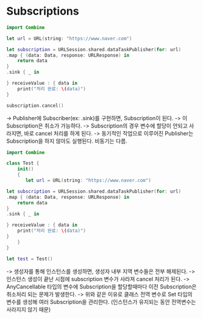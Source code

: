
# Subscriptions
```swift
import Combine

let url = URL(string: "https://www.naver.com")

let subscription = URLSession.shared.dataTaskPublisher(for: url)
.map { (data: Data, response: URLResponse) in
    return data
}
.sink { _ in

} receiveValue : { data in
    print("처리 완료: \(data)")
}

subscription.cancel()
```

-> Publisher에 Subscriber(ex: .sink)를 구현하면, Subscription이 된다.
-> 이 Subscription은 취소가 가능하다.
-> Subscription의 경우 변수에 할당이 안되고 사라지면, 바로 cancel 처리를 하게 된다.
-> 동기적인 작업으로 이루어진 Publisher는 Subscription을 하지 않아도 실행된다. 비동기는 다름.

```swift
import Combine

class Test {
    init()
    {
       let url = URL(string: "https://www.naver.com")

let subscription = URLSession.shared.dataTaskPublisher(for: url)
.map { (data: Data, response: URLResponse) in
    return data
}
.sink { _ in

} receiveValue : { data in
    print("처리 완료: \(data)")
}
    }
}

let test = Test()

```
-> 생성자를 통해 인스턴스를 생성하면, 생성자 내부 지역 변수들은 전부 해제된다.
-> 인스턴스 생성이 끝난 시점에 subscription 변수가 사라져 cancel 처리가 된다.
-> AnyCancellable 타입의 변수에 Subscription을 할당할때마다 이전 Subscription은 취소처리 되는 문제가 발생한다.
-> 위와 같은 이유로 클래스 전역 변수로 Set<AnyCancellable> 타입의 변수를 생성해 여러 Subscription을 관리한다.
(인스턴스가 유지되는 동안 전역변수는 사라지지 않기 때문)